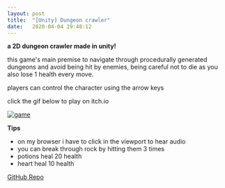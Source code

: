 ```yaml
---
layout: post
title:  "[Unity] Dungeon crawler"
date:   2020-04-04 19:48:12
---
```


**a 2D dungeon crawler made in unity!**

this game's main premise to navigate through procedurally generated dungeons and avoid being hit by enemies, being careful not to die as you also lose 1 health every move.

players can control the character using the arrow keys

click the gif below to play on itch.io

[![game](https://media.giphy.com/media/LM87qYjYlr9203XDjR/giphy.gif)](https://keehar.itch.io/dungeon)

**Tips**
- on my browser i have to click in the viewport to hear audio
- you can break through rock by hitting them 3 times
- potions heal 20 health
- heart heal 10 health

[GitHub Repo](https://github.com/spoisseroux/dungeoncrawler)  



